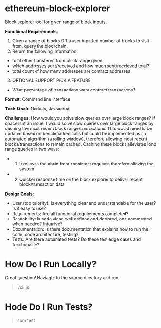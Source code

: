 # ethereum-block-explorer
Block explorer tool for given range of block inputs.


<b>Functional Requirements</b>:
1. Given a range of blocks OR a user inputted number of blocks to visit from, query the blockchain.
2. Return the following information:
  - total ether transfered from block range given
  - which addresses sent/received and how much sent/receieved total?
  - total count of how many addresses are contract addresses
3. OPTIONAL SUPPORT PICK A FEATURE
  - What percentage of transactions were contract transactions?


<b>Format</b>:
Command line interface


<b>Tech Stack</b>:
NodeJs, Javascript


<b>Challenges</b>: How would you solve slow queries over large block ranges?
If space isnt an issue, I would solve slow queries over large block ranges by caching the most recent block range/transactions.
This would need to be updated based on benchmarked calls but could be implemented as an automated algorithm (a rolling window), therefore allowing most recent blocks/transactions to remain cached. Caching these blocks alleviates long range queries in two ways: 
- 1. It relieves the chain from consistent requests therefore alieving the system  
- 2. Quicker response time on the block explorer to deliver recent block/transaction data


<b>Design Goals</b>:
- User (top priority): Is everything clear and understandable for the user? Is it easy to use?
- Requirements: Are all functional requirements completed?
- Readability: Is code clear, well defined and declared, and commented when needed? Intuative? 
- Documentation: Is there documentation that explains how to run the code, code architecture, testing?
- Tests: Are there automated tests? Do these test edge cases and functionality?


# How Do I Run Locally?
Great question! Naviagte to the source directory and run:
> ./cli.js 


# Hode Do I Run Tests?
> npm test